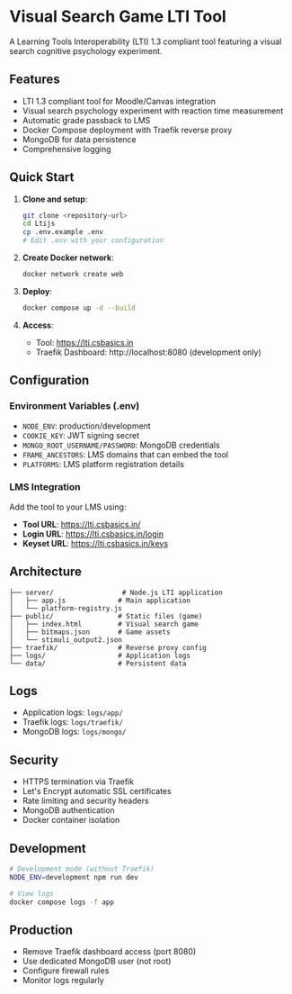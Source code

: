 # Visual Search Game LTI Tool

A Learning Tools Interoperability (LTI) 1.3 compliant tool featuring a visual search cognitive psychology experiment.

## Features

- LTI 1.3 compliant tool for Moodle/Canvas integration
- Visual search psychology experiment with reaction time measurement
- Automatic grade passback to LMS
- Docker Compose deployment with Traefik reverse proxy
- MongoDB for data persistence
- Comprehensive logging

## Quick Start

1. **Clone and setup**:
   ```bash
   git clone <repository-url>
   cd Ltijs
   cp .env.example .env
   # Edit .env with your configuration
   ```

2. **Create Docker network**:
   ```bash
   docker network create web
   ```

3. **Deploy**:
   ```bash
   docker compose up -d --build
   ```

4. **Access**:
   - Tool: https://lti.csbasics.in
   - Traefik Dashboard: http://localhost:8080 (development only)

## Configuration

### Environment Variables (.env)

- `NODE_ENV`: production/development
- `COOKIE_KEY`: JWT signing secret
- `MONGO_ROOT_USERNAME/PASSWORD`: MongoDB credentials
- `FRAME_ANCESTORS`: LMS domains that can embed the tool
- `PLATFORMS`: LMS platform registration details

### LMS Integration

Add the tool to your LMS using:
- **Tool URL**: https://lti.csbasics.in/
- **Login URL**: https://lti.csbasics.in/login
- **Keyset URL**: https://lti.csbasics.in/keys

## Architecture

```
├── server/                 # Node.js LTI application
│   ├── app.js             # Main application
│   └── platform-registry.js
├── public/                # Static files (game)
│   ├── index.html         # Visual search game
│   ├── bitmaps.json       # Game assets
│   └── stimuli_output2.json
├── traefik/               # Reverse proxy config
├── logs/                  # Application logs
└── data/                  # Persistent data
```

## Logs

- Application logs: `logs/app/`
- Traefik logs: `logs/traefik/`
- MongoDB logs: `logs/mongo/`

## Security

- HTTPS termination via Traefik
- Let's Encrypt automatic SSL certificates
- Rate limiting and security headers
- MongoDB authentication
- Docker container isolation

## Development

```bash
# Development mode (without Traefik)
NODE_ENV=development npm run dev

# View logs
docker compose logs -f app
```

## Production

- Remove Traefik dashboard access (port 8080)
- Use dedicated MongoDB user (not root)
- Configure firewall rules
- Monitor logs regularly
